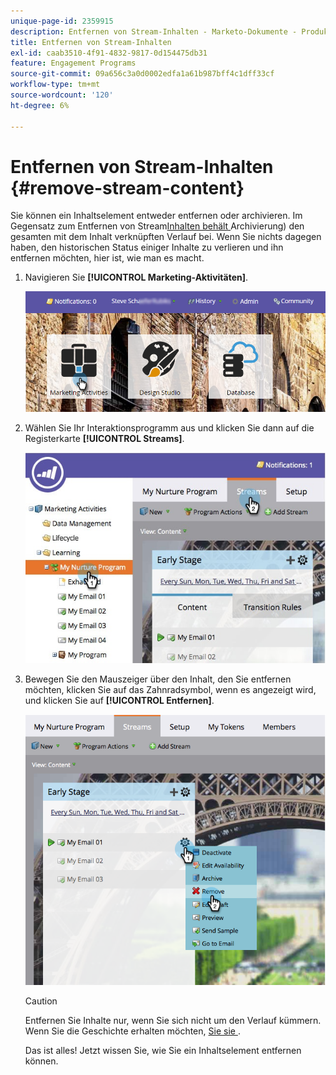 ```yaml
---
unique-page-id: 2359915
description: Entfernen von Stream-Inhalten - Marketo-Dokumente - Produktdokumentation
title: Entfernen von Stream-Inhalten
exl-id: caab3510-4f91-4832-9817-0d154475db31
feature: Engagement Programs
source-git-commit: 09a656c3a0d0002edfa1a61b987bff4c1dff33cf
workflow-type: tm+mt
source-wordcount: '120'
ht-degree: 6%

---
```


# Entfernen von Stream-Inhalten {#remove-stream-content}

Sie können ein Inhaltselement entweder entfernen oder archivieren. Im Gegensatz zum Entfernen von Stream[Inhalten behält ](/help/marketo/product-docs/email-marketing/drip-nurturing/using-stream-content/archive-and-unarchive-stream-content.md)Archivierung) den gesamten mit dem Inhalt verknüpften Verlauf bei. Wenn Sie nichts dagegen haben, den historischen Status einiger Inhalte zu verlieren und ihn entfernen möchten, hier ist, wie man es macht.

1. Navigieren Sie **[!UICONTROL Marketing-Aktivitäten]**.

   ![](assets/login-marketing-activities-1.png)

1. Wählen Sie Ihr Interaktionsprogramm aus und klicken Sie dann auf die Registerkarte **[!UICONTROL Streams]**.

   ![](assets/cloneasteam-3.jpg)

1. Bewegen Sie den Mauszeiger über den Inhalt, den Sie entfernen möchten, klicken Sie auf das Zahnradsymbol, wenn es angezeigt wird, und klicken Sie auf **[!UICONTROL Entfernen]**.

   ![](assets/image2014-9-15-17-3a38-3a15.png)

   >[!CAUTION]
   >
   >Entfernen Sie Inhalte nur, wenn Sie sich nicht um den Verlauf kümmern. Wenn Sie die Geschichte erhalten möchten, [ Sie sie ](/help/marketo/product-docs/email-marketing/drip-nurturing/using-stream-content/archive-and-unarchive-stream-content.md).

   Das ist alles! Jetzt wissen Sie, wie Sie ein Inhaltselement entfernen können.
